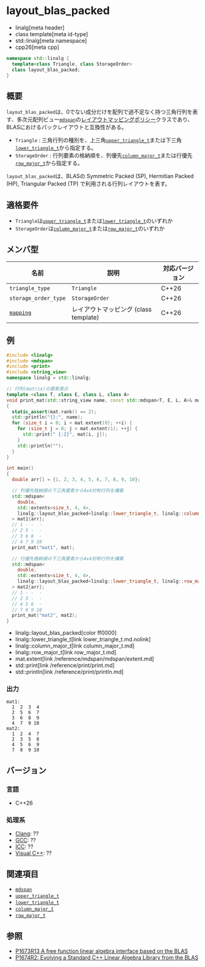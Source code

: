 # layout_blas_packed
* linalg[meta header]
* class template[meta id-type]
* std::linalg[meta namespace]
* cpp26[meta cpp]

```cpp
namespace std::linalg {
  template<class Triangle, class StorageOrder>
  class layout_blas_packed;
}
```

## 概要
`layout_blas_packed`は、0でない成分だけを配列で過不足なく持つ三角行列を表す、多次元配列ビュー[`mdspan`](/reference/mdspan/mdspan.md)の[レイアウトマッピングポリシー](/reference/mdspan/LayoutMappingPolicy.md)クラスであり、BLASにおけるパックレイアウトと互換性がある。

- `Triangle` : 三角行列の種別を、上三角[`upper_triangle_t`](upper_triangle_t.md)または下三角[`lower_triangle_t`](lower_triangle_t.md)から指定する。
- `StorageOrder` : 行列要素の格納順を、列優先[`column_major_t`](column_major_t.md)または行優先[`row_major_t`](row_major_t.md)から指定する。

`layout_blas_packed`は、BLASの Symmetric Packed (SP), Hermitian Packed (HP), Triangular Packed (TP) で利用される行列レイアウトを表す。


## 適格要件
- `Triangle`は[`upper_triangle_t`](upper_triangle_t.md)または[`lower_triangle_t`](lower_triangle_t.md)のいずれか
- `StorageOrder`は[`column_major_t`](column_major_t.md)または[`row_major_t`](row_major_t.md)のいずれか


## メンバ型

| 名前 | 説明 | 対応バージョン |
|------|------|----------------|
| `triangle_type` | `Triangle` | C++26 |
| `storage_order_type` | `StorageOrder` | C++26 |
| [`mapping`](layout_blas_packed/mapping.md) | レイアウトマッピング (class template) | C++26 |


## 例
```cpp example
#include <linalg>
#include <mdspan>
#include <print>
#include <string_view>
namespace linalg = std::linalg;

// 行列(matrix)の要素表示
template <class T, class E, class L, class A>
void print_mat(std::string_view name, const std::mdspan<T, E, L, A>& mat)
{
  static_assert(mat.rank() == 2);
  std::println("{}:", name);
  for (size_t i = 0; i < mat.extent(0); ++i) {
    for (size_t j = 0; j < mat.extent(1); ++j) {
      std::print(" {:2}", mat[i, j]);
    }
    std::println("");
  }
}

int main()
{
  double arr[] = {1, 2, 3, 4, 5, 6, 7, 8, 9, 10};

  // 列優先格納順の下三角要素から4x4対称行列を構築
  std::mdspan<
    double,
    std::extents<size_t, 4, 4>,
    linalg::layout_blas_packed<linalg::lower_triangle_t, linalg::column_major_t>
  > mat1{arr};
  // 1 - -  -
  // 2 5 -  -
  // 3 6 8  -
  // 4 7 9 10
  print_mat("mat1", mat);

  // 行優先格納順の下三角要素から4x4対称行列を構築
  std::mdspan<
    double,
    std::extents<size_t, 4, 4>,
    linalg::layout_blas_packed<linalg::lower_triangle_t, linalg::row_major_t>
  > mat2{arr};
  // 1 - -  -
  // 2 3 -  -
  // 4 5 6  -
  // 7 8 9 10
  print_mat("mat2", mat2);
}
```
* linalg::layout_blas_packed[color ff0000]
* linalg::lower_triangle_t[link lower_triangle_t.md.nolink]
* linalg::column_major_t[link column_major_t.md]
* linalg::row_major_t[link row_major_t.md]
* mat.extent[link /reference/mdspan/mdspan/extent.md]
* std::print[link /reference/print/print.md]
* std::println[link /reference/print/println.md]

### 出力
```
mat1:
  1  2  3  4
  2  5  6  7
  3  6  8  9
  4  7  9 10
mat2:
  1  2  4  7
  2  3  5  8
  4  5  6  9
  7  8  9 10
```


## バージョン
### 言語
- C++26

### 処理系
- [Clang](/implementation.md#clang): ??
- [GCC](/implementation.md#gcc): ??
- [ICC](/implementation.md#icc): ??
- [Visual C++](/implementation.md#visual_cpp): ??


## 関連項目
- [`mdspan`](/reference/mdspan/mdspan.md)
- [`upper_triangle_t`](upper_triangle_t.md)
- [`lower_triangle_t`](lower_triangle_t.md)
- [`column_major_t`](column_major_t.md)
- [`row_major_t`](row_major_t.md)


## 参照
- [P1673R13 A free function linear algebra interface based on the BLAS](https://www.open-std.org/jtc1/sc22/wg21/docs/papers/2023/p1673r13.html)
- [P1674R2: Evolving a Standard C++ Linear Algebra Library from the BLAS](https://www.open-std.org/jtc1/sc22/wg21/docs/papers/2022/p1674r2.html)

